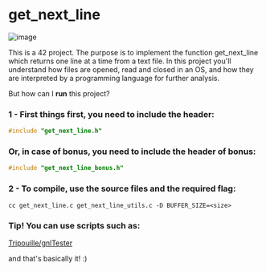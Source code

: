 # get_next_line

![image](https://user-images.githubusercontent.com/101434516/202159991-adaddef4-8289-4e32-8fe2-c447b73e665e.png)

This is a 42 project. The purpose is to implement the function 
get_next_line which returns one line at a time from a text file. 
In this project you'll understand how files are opened, read and closed in an OS,
and how they are interpreted by a programming language for further analysis.

But how can I <b>run</b> this project? 

### 1 - First things first, you need to include the header:  
```C
#include "get_next_line.h"
```
### Or, in case of bonus, you need to include the header of bonus:
```C
#include "get_next_line_bonus.h"
```
### 2 - To compile, use the source files and the required flag:

    cc get_next_line.c get_next_line_utils.c -D BUFFER_SIZE=<size>
    
### Tip! You can use scripts such as:

   <a href="https://github.com/Tripouille/gnlTester" target="_blank">Tripouille/gnlTester</a>
        
and that's basically it! :)

